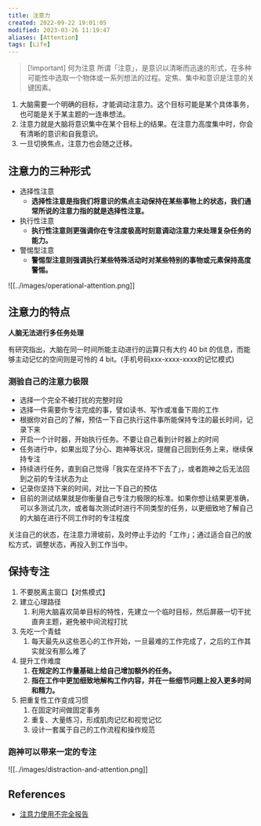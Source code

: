 ```yaml
---
title: 注意力
created: 2022-09-22 19:01:05
modified: 2023-03-26 11:19:47
aliases: [Attention]
tags: [Life]
---
```


> [!important] 何为注意
> 所谓「注意」，是意识以清晰而迅速的形式，在多种可能性中选取一个物体或一系列想法的过程。定焦、集中和意识是注意的关键因素。

1.  大脑需要一个明确的目标，才能调动注意力。这个目标可能是某个具体事务，也可能是关于某主题的一连串想法。
2.  注意力就是大脑将意识集中在某个目标上的结果。在注意力高度集中时，你会有清晰的意识和自我意识。
3.  一旦切换焦点，注意力也会随之迁移。

## 注意力的三种形式

- 选择性注意
    - **选择性注意是指我们将意识的焦点主动保持在某些事物上的状态，我们通常所说的注意力指的就是选择性注意。**
- 执行性注意
    - **执行性注意则更强调你在专注度极高时刻意调动注意力来处理复杂任务的能力。**
- 警惕型注意
    - **警惕型注意则强调执行某些特殊活动时对某些特别的事物或元素保持高度警惕。**

![[../images/operational-attention.png]]

## 注意力的特点

**人脑无法进行多任务处理**

有研究指出，大脑在同一时间所能主动进行的运算只有大约 40 bit 的信息，而能够主动记忆的空间则是可怜的 4 bit。(手机号码xxx-xxxx-xxxx的记忆模式)

### 测验自己的注意力极限

-   选择一个完全不被打扰的完整时段
-   选择一件需要你专注完成的事，譬如读书、写作或准备下周的工作
-   根据你对自己的了解，预估一下自己执行这件事所能保持专注的最长时间，记录下来
-   开启一个计时器，开始执行任务。不要让自己看到计时器上的时间
-   任务进行中，如果出现了分心、跑神等状况，提醒自己回到任务上来，继续保持专注
-   持续进行任务，直到自己觉得「我实在坚持不下去了」，或者跑神之后无法回到之前的专注状态为止
-   记录你坚持下来的时间，对比一下自己的预估
-   目前的测试结果就是你衡量自己专注力极限的标准。如果你想让结果更准确，可以多测试几次，或者每次测试时进行不同类型的任务，以更细致地了解自己的大脑在进行不同工作时的专注程度

关注自己的状态，在注意力滑坡前，及时停止手边的「工作」；通过适合自己的放松方式，调整状态，再投入到工作当中。

## 保持专注

1. 不要脱离主窗口【对焦模式】
2. 建立心理路径
    1. 利用大脑喜欢简单目标的特性，先建立一个临时目标，然后屏蔽一切干扰直奔主题，避免被中间流程打扰
3. 先吃一个青蛙
    1. 每天最先从这些恶心的工作开始，一旦最难的工作完成了，之后的工作其实就没有那么难了
4. 提升工作难度
    1. **在规定的工作量基础上给自己增加额外的任务。**
    2. **指在工作中更加细致地解构工作内容，并在一些细节问题上投入更多时间和精力。**
5. 把重复性工作变成习惯
    1. 在固定时间做固定事务
    2. 重复、大量练习，形成肌肉记忆和视觉记忆
    3. 设计一套属于自己的工作流程和操作规范

### 跑神可以带来一定的专注

![[../images/distraction-and-attention.png]]

## References

- [注意力使用不完全报告](https://sspai.com/post/70482)
